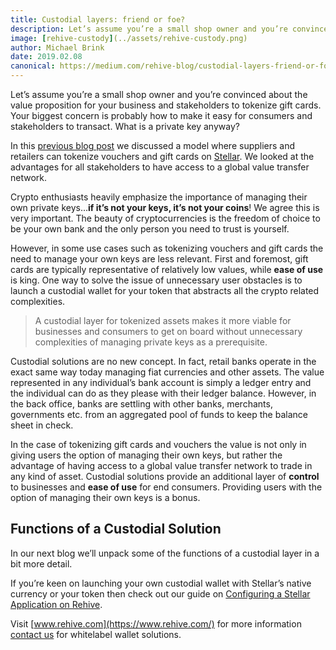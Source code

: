 ```yaml
---
title: Custodial layers: friend or foe?
description: Let’s assume you’re a small shop owner and you’re convinced about the value proposition for your business and stakeholders to tokenize gift cards. Your biggest concern is probably how to make it easy for consumers and stakeholders to transact. What is a private key anyway?
image: [rehive-custody](../assets/rehive-custody.png)
author: Michael Brink
date: 2019.02.08
canonical: https://medium.com/rehive-blog/custodial-layers-friend-or-foe-57494938792d
---
```


Let’s assume you’re a small shop owner and you’re convinced about the value proposition for your business and stakeholders to tokenize gift cards. Your biggest concern is probably how to make it easy for consumers and stakeholders to transact. What is a private key anyway?

In this [previous blog post](../blog/why-tokenize-vouchers-and-gift-cards-on-stellar.md) we discussed a model where suppliers and retailers can tokenize vouchers and gift cards on [Stellar](https://www.stellar.org/). We looked at the advantages for all stakeholders to have access to a global value transfer network.

Crypto enthusiasts heavily emphasize the importance of managing their own private keys...**if it’s not your keys, it’s not your coins**! We agree this is very important. The beauty of cryptocurrencies is the freedom of choice to be your own bank and the only person you need to trust is yourself.

However, in some use cases such as tokenizing vouchers and gift cards the need to manage your own keys are less relevant. First and foremost, gift cards are typically representative of relatively low values, while **ease of use** is king. One way to solve the issue of unnecessary user obstacles is to launch a custodial wallet for your token that abstracts all the crypto related complexities.

> A custodial layer for tokenized assets makes it more viable for businesses and consumers to get on board without unnecessary complexities of managing private keys as a prerequisite.

Custodial solutions are no new concept. In fact, retail banks operate in the exact same way today managing fiat currencies and other assets. The value represented in any individual’s bank account is simply a ledger entry and the individual can do as they please with their ledger balance. However, in the back office, banks are settling with other banks, merchants, governments etc. from an aggregated pool of funds to keep the balance sheet in check.

In the case of tokenizing gift cards and vouchers the value is not only in giving users the option of managing their own keys, but rather the advantage of having access to a global value transfer network to trade in any kind of asset. Custodial solutions provide an additional layer of **control** to businesses and **ease of use** for end consumers. Providing users with the option of managing their own keys is a bonus.

## Functions of a Custodial Solution
In our next blog we’ll unpack some of the functions of a custodial layer in a bit more detail.

If you’re keen on launching your own custodial wallet with Stellar’s native currency or your token then check out our guide on [Configuring a Stellar Application on Rehive](https://medium.com/rehive-blog/part-1-configuring-a-stellar-application-on-rehive-f1825aad8923).

Visit [www.rehive.com](https://www.rehive.com/) for more information [contact us](https://rehive.typeform.com/to/hBcRmF) for whitelabel wallet solutions.
